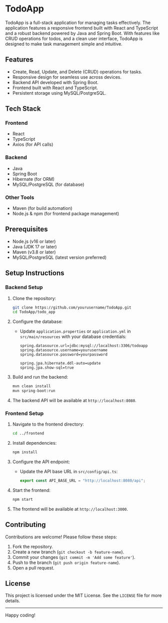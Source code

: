 # TodoApp

TodoApp is a full-stack application for managing tasks effectively. The application features a responsive frontend built with React and TypeScript and a robust backend powered by Java and Spring Boot. With features like CRUD operations for todos, and a clean user interface, TodoApp is designed to make task management simple and intuitive.

## Features

- Create, Read, Update, and Delete (CRUD) operations for tasks.
- Responsive design for seamless use across devices.
- Backend API developed with Spring Boot.
- Frontend built with React and TypeScript.
- Persistent storage using MySQL/PostgreSQL.

## Tech Stack

### Frontend
- React
- TypeScript
- Axios (for API calls)

### Backend
- Java
- Spring Boot
- Hibernate (for ORM)
- MySQL/PostgreSQL (for database)

### Other Tools
- Maven (for build automation)
- Node.js & npm (for frontend package management)

## Prerequisites

- Node.js (v16 or later)
- Java (JDK 17 or later)
- Maven (v3.8 or later)
- MySQL/PostgreSQL (latest version preferred)

## Setup Instructions

### Backend Setup

1. Clone the repository:
   ```bash
   git clone https://github.com/yourusername/TodoApp.git
   cd TodoApp/todo_app
   ```

2. Configure the database:
   - Update `application.properties` or `application.yml` in `src/main/resources` with your database credentials:
     ```properties
     spring.datasource.url=jdbc:mysql://localhost:3306/todoapp
     spring.datasource.username=yourusername
     spring.datasource.password=yourpassword

     spring.jpa.hibernate.ddl-auto=update
     spring.jpa.show-sql=true
     ```

3. Build and run the backend:
   ```bash
   mvn clean install
   mvn spring-boot:run
   ```

4. The backend API will be available at `http://localhost:8080`.

### Frontend Setup

1. Navigate to the frontend directory:
   ```bash
   cd ../frontend
   ```

2. Install dependencies:
   ```bash
   npm install
   ```

3. Configure the API endpoint:
   - Update the API base URL in `src/config/api.ts`:
     ```typescript
     export const API_BASE_URL = "http://localhost:8080/api";
     ```

4. Start the frontend:
   ```bash
   npm start
   ```

5. The frontend will be available at `http://localhost:3000`.

## Contributing

Contributions are welcome! Please follow these steps:

1. Fork the repository.
2. Create a new branch (`git checkout -b feature-name`).
3. Commit your changes (`git commit -m 'Add some feature'`).
4. Push to the branch (`git push origin feature-name`).
5. Open a pull request.

## License

This project is licensed under the MIT License. See the `LICENSE` file for more details.

---

Happy coding!

